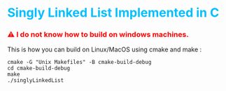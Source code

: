 <style>
    h1 {
        color: deepskyblue;
    }

    h3 {
        color: red;
    }
</style>
<h1>
    Singly Linked List Implemented in C
</h1>

### ⚠️ I do not know how to build on windows machines.

This is how you can build on Linux/MacOS using cmake and make :

```shell
cmake -G "Unix Makefiles" -B cmake-build-debug
cd cmake-build-debug
make
./singlyLinkedList
```

